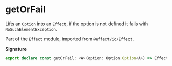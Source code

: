 # getOrFail

Lifts an `Option` into an `Effect`, if the option is not defined it fails
with `NoSuchElementException`.

Part of the `Effect` module, imported from `@effect/io/Effect`.

**Signature**

```ts
export declare const getOrFail: <A>(option: Option.Option<A>) => Effect<never, Cause.NoSuchElementException, A>
```
